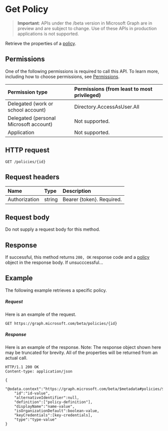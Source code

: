 # Get Policy

> **Important**: APIs under the /beta version in Microsoft Graph are in preview and are subject to change. Use of these APIs in production applications is not supported.

Retrieve the properties of a [policy](../resources/policy.md).

## Permissions
One of the following permissions is required to call this API. To learn more, including how to choose permissions, see [Permissions](../../../concepts/permissions_reference.md).

|Permission type      | Permissions (from least to most privileged)              |
|:--------------------|:---------------------------------------------------------|
|Delegated (work or school account) | Directory.AccessAsUser.All    |
|Delegated (personal Microsoft account) | Not supported.    |
|Application | Not supported. |

## HTTP request
<!-- { "blockType": "ignored" } -->
```http
GET /policies/{id}
```
## Request headers
| Name       | Type | Description|
|:---------------|:--------|:----------|
| Authorization  | string  | Bearer {token}. Required. |

## Request body
Do not supply a request body for this method.

## Response

If successful, this method returns `200, OK` response code and a [policy](../resources/policy.md) object in the response body. If unsucccessful...

## Example
The following example retrieves a specific policy.

##### Request
Here is an example of the request.

```http
GET https://graph.microsoft.com/beta/policies/{id}
```

##### Response
Here is an example of the response. Note: The response object shown here may be truncated for brevity. All of the properties will be returned from an actual call.

```http
HTTP/1.1 200 OK
Content-type: application/json

{
	"@odata.context":"https://graph.microsoft.com/beta/$metadata#policies/$entity",
	"id":"id-value",
	"alternativeIdentifier":null,
	"definition":["policy-definition"],
	"displayName":"name-value",
	"isOrganizationDefault":boolean-value,
	"keyCredentials":[key-credentials],
	"type":"type-value"
}
```

<!-- uuid: 8fcb5dbc-d5aa-4681-8e31-b001d5168d79
2015-10-25 14:57:30 UTC -->
<!-- {
  "type": "#page.annotation",
  "description": "message: createReply",
  "keywords": "",
  "section": "documentation",
  "tocPath": ""
}-->
